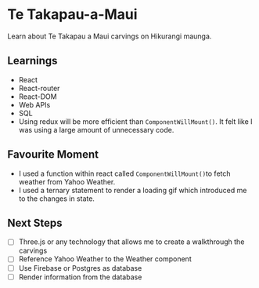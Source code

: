 
# Te Takapau-a-Maui

Learn about Te Takapau a Maui carvings on Hikurangi maunga.

## Learnings
- React
- React-router
- React-DOM
- Web APIs
- SQL
- Using redux will be more efficient than `ComponentWillMount()`.  It felt like I was using a large amount of unnecessary code.

## Favourite Moment
- I used a function within react called `ComponentWillMount()`to fetch weather from Yahoo Weather.
- I used a ternary statement to render a loading gif which introduced me to the changes in state.

## Next Steps
- [ ] Three.js or any technology that allows me to create a walkthrough the carvings
- [ ] Reference Yahoo Weather to the Weather component
- [ ] Use Firebase or Postgres as database
- [ ] Render information from the database

